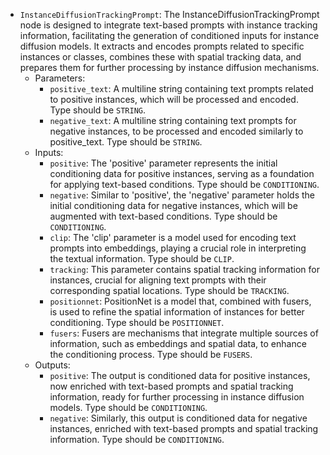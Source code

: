 - `InstanceDiffusionTrackingPrompt`: The InstanceDiffusionTrackingPrompt node is designed to integrate text-based prompts with instance tracking information, facilitating the generation of conditioned inputs for instance diffusion models. It extracts and encodes prompts related to specific instances or classes, combines these with spatial tracking data, and prepares them for further processing by instance diffusion mechanisms.
    - Parameters:
        - `positive_text`: A multiline string containing text prompts related to positive instances, which will be processed and encoded. Type should be `STRING`.
        - `negative_text`: A multiline string containing text prompts for negative instances, to be processed and encoded similarly to positive_text. Type should be `STRING`.
    - Inputs:
        - `positive`: The 'positive' parameter represents the initial conditioning data for positive instances, serving as a foundation for applying text-based conditions. Type should be `CONDITIONING`.
        - `negative`: Similar to 'positive', the 'negative' parameter holds the initial conditioning data for negative instances, which will be augmented with text-based conditions. Type should be `CONDITIONING`.
        - `clip`: The 'clip' parameter is a model used for encoding text prompts into embeddings, playing a crucial role in interpreting the textual information. Type should be `CLIP`.
        - `tracking`: This parameter contains spatial tracking information for instances, crucial for aligning text prompts with their corresponding spatial locations. Type should be `TRACKING`.
        - `positionnet`: PositionNet is a model that, combined with fusers, is used to refine the spatial information of instances for better conditioning. Type should be `POSITIONNET`.
        - `fusers`: Fusers are mechanisms that integrate multiple sources of information, such as embeddings and spatial data, to enhance the conditioning process. Type should be `FUSERS`.
    - Outputs:
        - `positive`: The output is conditioned data for positive instances, now enriched with text-based prompts and spatial tracking information, ready for further processing in instance diffusion models. Type should be `CONDITIONING`.
        - `negative`: Similarly, this output is conditioned data for negative instances, enriched with text-based prompts and spatial tracking information. Type should be `CONDITIONING`.
